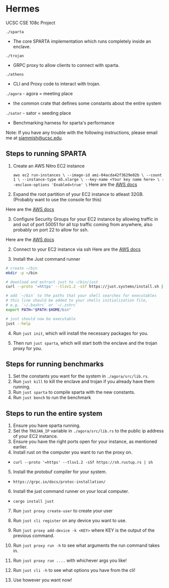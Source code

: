 # Hermes
UCSC CSE 108c Project

`./sparta`
- The core SPARTA implementation which runs completely inside an enclave.

`./trojan`
- GRPC proxy to allow clients to connect with sparta.

`./athens`
- CLI and Proxy code to interact with trojan.

`./agora` - agora = meeting place
- the common crate that defines some constants about the entire system

`./sator` - sator = seeding place
- Benchmarking harness for sparta's performance

Note: If you have any trouble with the following instructions, please email me at sjammish@ucsc.edu.

## Steps to running SPARTA

1. Create an AWS Nitro EC2 instance

	`
	aws ec2 run-instances \
  --image-id ami-04acda42f3629e02b \
  --count 1 \
  --instance-type m5.xlarge \
  --key-name <Your key name here> \
  --enclave-options 'Enabled=true' \
  `
 Here are the <a href="https://docs.aws.amazon.com/cli/v1/userguide/cli-services-ec2-instances.html">AWS docs</a>

2. Expand the root partition of your EC2 instance to atleast 32GB. (Probably want to use the console for this)

 Here are the <a href="https://docs.aws.amazon.com/ebs/latest/userguide/recognize-expanded-volume-linux.html">AWS docs</a>

3. Configure Security Groups for your EC2 instance by allowing traffic in and out of port 50051 for all tcp
traffic coming from anywhere, also probably on port 22 to allow for ssh.

 Here are the <a href="https://docs.aws.amazon.com/AWSEC2/latest/UserGuide/ec2-security-groups.html">AWS docs</a>

2. Connect to your EC2 instance via ssh
 Here are the <a href="https://docs.aws.amazon.com/AWSEC2/latest/UserGuide/ec2-instance-connect-methods.html">AWS docs</a>

3. Install the Just command runner
  ```bash
  # create ~/bin
  mkdir -p ~/bin

  # download and extract just to ~/bin/just
  curl --proto '=https' --tlsv1.2 -sSf https://just.systems/install.sh | bash -s -- --to ~/bin

  # add `~/bin` to the paths that your shell searches for executables
  # this line should be added to your shells initialization file,
  # e.g. `~/.bashrc` or `~/.zshrc`
  export PATH="$PATH:$HOME/bin"

  # just should now be executable
  just --help  
  ```

4. Run `just init`, which will install the necessary packages for you.

5. Then run `just sparta`, which will start both the enclave and the trojan proxy for you.

## Steps for running benchmarks

1. Set the constants you want for the system in `./agora/src/lib.rs`.
2. Run `just kill` to kill the enclave and trojan if you already have them running.
3. Run `just sparta` to compile sparta with the new constants.
4. Run `just bench` to run the benchmark



## Steps to run the entire system
1. Ensure you have sparta running.
2. Set the `TROJAN_IP` variable in `./agora/src/lib.rs` to the public ip address of your
EC2 instance.
3. Ensure you have the right ports open for your instance, as mentioned earlier.
4. Install rust on the computer you want to run the proxy on.
  - `curl --proto '=https' --tlsv1.2 -sSf https://sh.rustup.rs | sh`
5. Install the protobuf compiler for your system.
  - `https://grpc.io/docs/protoc-installation/`
6. Install the just command runner on your local computer.
  - `cargo install just`
7. Run `just proxy create-user` to create your user

8. Run `just cli register` on any device you want to use.

9. Run `just proxy add-device -k <KEY>` where KEY is the output of the previous command.

10. Run `just proxy run -h` to see what arguments the run command takes in.

10. Run `just proxy run ....` with whichever args you like!

11. Run `just cli -h` to see what options you have from the cli!

12. Use however you want now!







